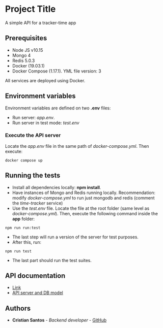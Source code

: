# Project Title

A simple API for a tracker-time app

## Prerequisites

* Node JS v10.15
* Mongo 4
* Redis 5.0.3
* Docker (19.03.1)
* Docker Compose (1.17.1). YML file version: 3

All services are deployed using Docker.

## Environment variables

Environment variables are defined on two **.env** files:
* Run server: *app.env*.
* Run server in test mode: *test.env*

### Execute the API server

Locate the *app.env* file in the same path of *docker-compose.yml*. Then execute:

```
docker compose up
```

## Running the tests
- Install all dependencies locally: **npm install**.
- Have instances of Mongo and Redis running locally. Recommendation: modify *docker-compose.yml* to run just mongodb and redis (comment the *time-tracker* service)
- Use the *test.env* file. Locate the file at the root folder (same level as *docker-compose.yml*). Then, execute the following command inside the **app** folder:

```
npm run run:test
```

- The last step will run a version of the server for test purposes.
- After this, run:

```
npm run test
```

- The last part should run the test suites.


## API documentation
* [Link](https://documenter.getpostman.com/view/2951666/SVfMSqER)
* [API server and DB model](https://docs.google.com/presentation/d/1wp3qNpnMvhuOxfRb6PmXFBFlKto0PsbnqGFgJnhl6mc/edit?usp=sharing)


## Authors

* **Cristian Santos** - *Backend developer* - [GitHub](https://github.com/SantosC95)